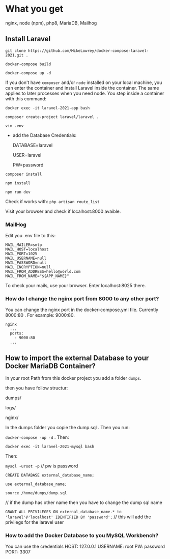# What you get #
nginx, node (npm), php8, MariaDB, Mailhog

 
## Install Laravel ##
`git clone https://github.com/MikeLowrey/docker-compose-laravel-2021.git .`

`docker-compose build`

`docker-compose up -d`

If you don't have `composer` and/or `node` installed on your local machine, you can enter the container and install Laravel inside the container. The same applies to later processes when you need node.  You step inside a container with this command:

`docker exec -it laravel-2021-app bash`

`composer create-project laravel/laravel .`

`vim .env`

- add the Database Credentials: 

  DATABASE=laravel
  
  USER=laravel
  
  PW=password

`composer install`

`npm install`

`npm run dev`
  
Check if works with: `php artisan route_list` 

Visit your browser and check if localhost:8000 avaible.

### MailHog ###
Edit you .env file to this:
```
MAIL_MAILER=smtp
MAIL_HOST=localhost
MAIL_PORT=1025
MAIL_USERNAME=null
MAIL_PASSWORD=null
MAIL_ENCRYPTION=null
MAIL_FROM_ADDRESS=hello@world.com
MAIL_FROM_NAME="${APP_NAME}"
```
To check your mails, use your browser. Enter localhost:8025 there.

### How do I change the nginx port from 8000 to any other port?
You can change the nginx port in the docker-compose.yml file. Currently 8000:80 . For example: 9000:80. 

```
nginx
  ...
  ports:
    - 9000:80
  ...
```

## How to import the external Database to your Docker MariaDB Container?
In your root Path from this docker project you add a folder `dumps`.

then you have follow structur:

dumps/

logs/

nginx/

In the dumps folder you copie the dump.sql . Then you run:

`docker-compose -up -d`
.
Then: 

`docker exec -it laravel-2021-mysql bash`

Then: 

`mysql -uroot -p` // pw is password

`CREATE DATABASE external_database_name;`

`use external_database_name;`

`source /home/dumps/dump.sql`

// if the dump has other name then you have to change the dump sql name

`GRANT ALL PRIVILEGES ON external_database_name.* to 'laravel'@'localhost' IDENTIFIED BY 'password';` // this will add the privilegs for the laravel user

### How to add the Docker Database to you MySQL Workbench?
You can use the credentials
HOST: 127.0.0.1
USERNAME: root
PW: password
PORT: 3307
